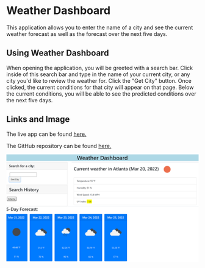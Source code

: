 # Weather Dashboard

This application allows you to enter the name of a city and see the current weather forecast as well as the forecast over the next five days. 

## Using Weather Dashboard

When opening the application, you will be greeted with a search bar. Click inside of this search bar and type in the name of your current city, or any city you'd like to review the weather for. Click the "Get City" button. Once clicked, the current conditions for that city will appear on that page. Below the current conditions, you will be able to see the predicted conditions over the next five days.

## Links and Image

The live app can be found [here.](https://auscarter17.github.io/challenge-06-weather-dashboard/)

The GitHub repository can be found [here.](https://github.com/auscarter17/challenge-06-weather-dashboard)

![Screenshot](./assets/images/screenshot.png)